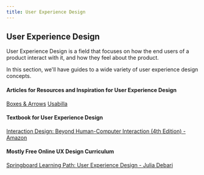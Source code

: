 ```yaml
---
title: User Experience Design
---
```

## User Experience Design

User Experience Design is a field that focuses on how the end users of a product interact with it, and how they feel about the product.

In this section, we'll have guides to a wide variety of user experience design concepts.

#### Articles for Resources and Inspiration for User Experience Design

[Boxes & Arrows](http://boxesandarrows.com)
[Usabilla](http://blog.usabilla.com)

#### Textbook for User Experience Design 

[Interaction Design: Beyond Human-Computer Interaction (4th Edition) - Amazon](https://www.amazon.com/Interaction-Design-Beyond-Human-Computer/dp/1119020751)

#### Mostly Free Online UX Design Curriculum

[Springboard Learning Path: User Experience Design - Julia Debari](https://www.springboard.com/learning-paths/user-experience-design/learn/#)
